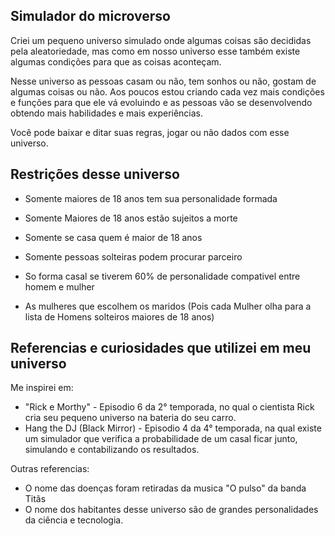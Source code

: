 ## Simulador do microverso

Criei um pequeno universo simulado onde algumas coisas são decididas pela
aleatoriedade, mas como em nosso universo esse também existe algumas condições para que as coisas aconteçam.

Nesse universo as pessoas casam ou não, tem sonhos ou não, gostam de algumas coisas ou não. Aos poucos
estou criando cada vez mais condições e funções para que ele vá evoluindo e as pessoas vão se desenvolvendo obtendo mais habilidades e mais experiências.

Você pode baixar e ditar suas regras, jogar ou não dados com esse universo.

## Restrições desse universo

- Somente maiores de 18 anos tem sua personalidade formada
- Somente Maiores de 18 anos estão sujeitos a morte
- Somente se casa quem é maior de 18 anos
- Somente pessoas solteiras podem procurar parceiro


- So forma casal se tiverem 60% de personalidade compativel entre homem e mulher
- As mulheres que escolhem os maridos (Pois cada Mulher olha para a lista de Homens solteiros maiores de 18 anos)



##  Referencias e curiosidades que utilizei em meu universo
Me inspirei em:
 - "Rick e Morthy" -  Episodio 6 da 2° temporada, no qual o cientista Rick cria seu pequeno universo na bateria do seu carro.
 - Hang the DJ (Black Mirror) - Episodio 4 da 4° temporada, na qual existe um simulador que verifica a probabilidade de um casal ficar junto, simulando e contabilizando os resultados.

Outras referencias: 
- O nome das doenças foram retiradas da musica "O pulso" da banda Titãs
- O nome dos habitantes desse universo são de grandes personalidades da ciência e tecnologia.
